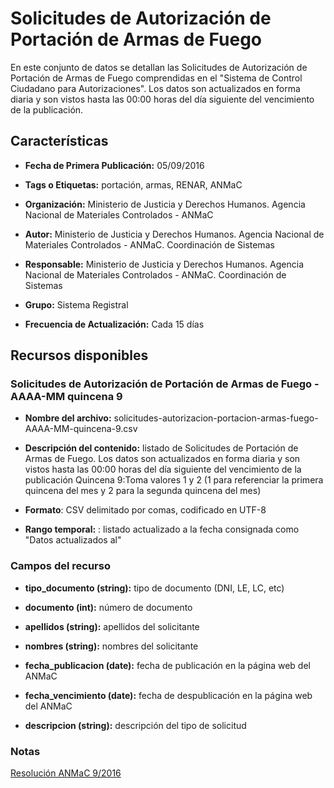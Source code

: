Solicitudes de Autorización de Portación de Armas de Fuego
==========================================================

En este conjunto de datos se detallan las Solicitudes de Autorización de Portación de Armas de Fuego comprendidas en el "Sistema de Control Ciudadano para Autorizaciones". Los datos son actualizados en forma diaria y son vistos hasta las 00:00 horas del día siguiente del vencimiento de la publicación.

Características
---------------

-	**Fecha de Primera Publicación:** 05/09/2016

-	**Tags o Etiquetas:** portación, armas, RENAR, ANMaC

-	**Organización:** Ministerio de Justicia y Derechos Humanos. Agencia Nacional de Materiales Controlados - ANMaC 

-	**Autor:** Ministerio de Justicia y Derechos Humanos. Agencia Nacional de Materiales Controlados - ANMaC. Coordinación de Sistemas

-	**Responsable:** Ministerio de Justicia y Derechos Humanos. Agencia Nacional de Materiales Controlados - ANMaC. Coordinación de Sistemas

-	**Grupo:** Sistema Registral

-	**Frecuencia de Actualización:** Cada 15 días

Recursos disponibles
--------------------

### Solicitudes de Autorización de Portación de Armas de Fuego - AAAA-MM quincena 9

-	**Nombre del archivo:** solicitudes-autorizacion-portacion-armas-fuego-AAAA-MM-quincena-9.csv

-	**Descripción del contenido:** listado de Solicitudes de Portación de Armas de Fuego. Los datos son actualizados en forma diaria y son vistos hasta las 00:00 horas del día siguiente del vencimiento de la publicación
Quincena 9:Toma valores 1 y 2 (1 para referenciar la primera quincena del mes y 2 para la segunda quincena del mes)

-	**Formato**: CSV delimitado por comas, codificado en UTF-8

-	**Rango temporal:** : listado actualizado a la fecha consignada como "Datos actualizados al"

### Campos del recurso

- **tipo_documento (string):** tipo de documento (DNI, LE, LC, etc)

-	**documento (int):** número de documento

-	**apellidos (string):** apellidos del solicitante

-	**nombres (string):** nombres del solicitante

-	**fecha_publicacion (date):** fecha de publicación en la página web del ANMaC

-	**fecha_vencimiento (date):** fecha de despublicación en la página web del ANMaC

-	**descripcion (string):** descripción del tipo de solicitud

### Notas

[Resolución ANMaC 9/2016](http://servicios.infoleg.gob.ar/infolegInternet/anexos/265000-269999/265340/norma.htm)


